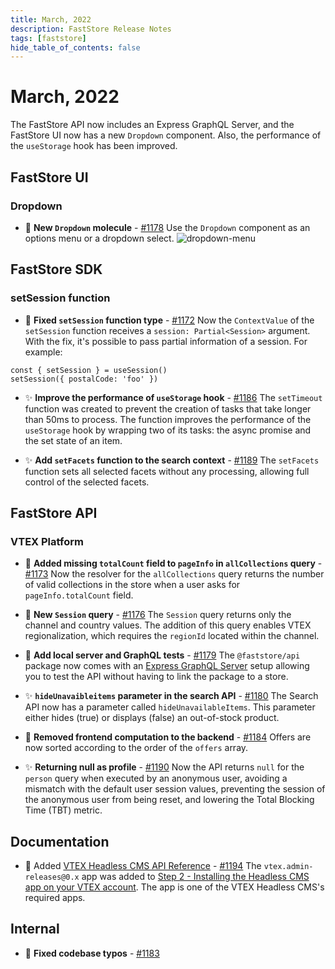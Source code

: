 ```yaml
---
title: March, 2022
description: FastStore Release Notes 
tags: [faststore]
hide_table_of_contents: false
---
```


# March, 2022

The FastStore API now includes an Express GraphQL Server, and the FastStore UI now has a new `Dropdown` component. Also, the performance of the `useStorage` hook has been improved.

<!--truncate-->

## FastStore UI

### Dropdown 
- 🎉 **New `Dropdown` molecule** - [#1178](https://github.com/vtex/faststore/pull/1178) Use the `Dropdown` component as an options menu or a dropdown select.
![dropdown-menu](https://user-images.githubusercontent.com/51174217/158895409-45d16396-1181-49ec-a029-17e0b3599f34.gif)


## FastStore SDK
### setSession function
    
- 🐛 **Fixed `setSession` function type** - [#1172](https://github.com/vtex/faststore/pull/1172) 
Now the `ContextValue` of the `setSession` function receives a `session: Partial<Session>` argument. With the fix, it's possible to pass partial information of a session. For example:

``` 
const { setSession } = useSession()
setSession({ postalCode: 'foo' })
```



- ✨ **Improve the performance of `useStorage` hook** - [#1186](https://github.com/vtex/faststore/pull/1186) 
The `setTimeout` function was created to prevent the creation of tasks that take longer than 50ms to process. The function improves the performance of the `useStorage` hook by wrapping two of its tasks: the async promise and the set state of an item.

- ✨ **Add `setFacets` function to the search context** - [#1189](https://github.com/vtex/faststore/pull/1189)
The `setFacets` function sets all selected facets without any processing, allowing full control of the selected facets.


 
## FastStore API
### VTEX Platform

- 🐛 **Added missing `totalCount` field to `pageInfo` in `allCollections` query** - [#1173](https://github.com/vtex/faststore/pull/1173) 
Now the resolver for the `allCollections` query returns the number of valid collections in the store when a user asks for `pageInfo.totalCount` field.
    
- 🎉 **New `Session` query** - [#1176](https://github.com/vtex/faststore/pull/1176) 
The `Session` query returns only the channel and country values. The addition of this query enables VTEX regionalization, which requires the `regionId` located within the channel.
    
- 🎉 **Add local server and GraphQL tests** - [#1179](https://github.com/vtex/faststore/pull/1179)
The `@faststore/api` package now comes with an [Express GraphQL Server](https://graphql.org/graphql-js/running-an-express-graphql-server/) setup allowing you to test the API without having to link the package to a store. 

- ✨ **`hideUnavaibleitems` parameter in the search API** - [#1180](https://github.com/vtex/faststore/pull/1180) 
The Search API now has a parameter called `hideUnavailableItems`. This parameter either hides (true) or displays (false) an out-of-stock product.

- 🐛 **Removed frontend computation to the backend** - [#1184](https://github.com/vtex/faststore/pull/1184)
Offers are now sorted according to the order of the `offers` array.

- ✨ **Returning null as profile** - [#1190](https://github.com/vtex/faststore/pull/1190)
Now the API returns `null` for the `person` query when executed by an anonymous user, avoiding a mismatch with the default user session values, preventing the session of the anonymous user from being reset, and lowering the Total Blocking Time (TBT) metric.



## Documentation
- 📑 Added [VTEX Headless CMS API Reference](https://faststore.dev/vtex-headless-cms-api) - [#1194](https://github.com/vtex/faststore/pull/1194) 
The `vtex.admin-releases@0.x` app was added to [Step 2 - Installing the Headless CMS app on your VTEX account](https://faststore.dev/tutorials/cms/1#step-2---installing-the-headless-cms-app-on-your-vtex-account). The app is one of the VTEX Headless CMS's required apps.


## Internal
- 🐛 **Fixed codebase typos** - [#1183](https://github.com/vtex/faststore/pull/1183)
